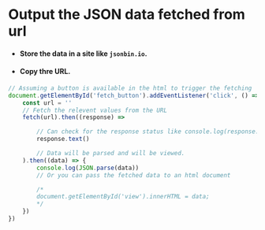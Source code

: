 # Output the JSON data fetched from  url

- #### Store the data in a site like `jsonbin.io`.
- #### Copy thre URL.

```javascript
// Assuming a button is available in the html to trigger the fetching
document.getElementById('fetch_button').addEventListener('click', () => {
    const url = ''
    // Fetch the relevent values from the URL
    fetch(url).then((response) => 

        // Can check for the response status like console.log(response.status);
        response.text()

        // Data will be parsed and will be viewed.
    ).then((data) => {
        console.log(JSON.parse(data))
        // Or you can pass the fetched data to an html document

        /*
        document.getElementById('view').innerHTML = data;
        */
    })
})